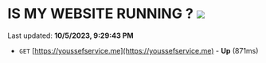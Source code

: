 # IS MY WEBSITE RUNNING ? [![](https://img.shields.io/static/v1?label=Sponsor&message=%E2%9D%A4&logo=GitHub&color=%23fe8e86)](https://github.com/sponsors/<username>)

Last updated: **10/5/2023, 9:29:43 PM**

- `GET` [https://youssefservice.me](https://youssefservice.me) - **Up** (871ms)
